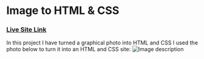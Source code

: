 # Image to HTML & CSS
### [Live Site Link](https://mahadihassanriyadh.github.io/img-to-html-css/)


In this project I have turned a graphical photo into HTML and CSS
I used the photo below to turn it into an HTML and CSS site:
![Image description](https://dev-to-uploads.s3.amazonaws.com/uploads/articles/vb7a5k8ujaexdu44uarz.png)
